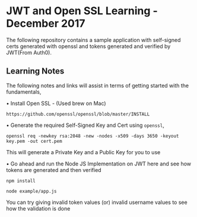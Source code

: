 # JWT and Open SSL Learning - December 2017

The following repository contains a sample application with self-signed certs generated with openssl and tokens generated and verified by JWT(From Auth0).

## Learning Notes

The following notes and links will assist in terms of getting started with the fundamentals,

• Install Open SSL - (Used brew on Mac)

```
https://github.com/openssl/openssl/blob/master/INSTALL
```

• Generate the required Self-Signed Key and Cert using `openssl`,

```shell
openssl req -newkey rsa:2048 -new -nodes -x509 -days 3650 -keyout key.pem -out cert.pem
```

This will generate a Private Key and a Public Key for you to use

• Go ahead and run the Node JS Implementation on JWT here and see how tokens are generated and then verified

```shell
npm install

node example/app.js
```

You can try giving invalid token values (or) invalid username values to see how the validation is done

